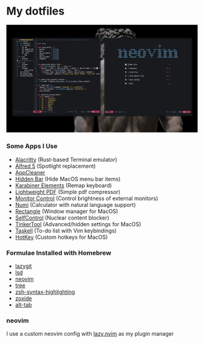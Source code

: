 # My dotfiles
![Example Config](example.png)

### Some Apps I Use
- [Alacritty](https://github.com/alacritty/alacritty) (Rust-based Terminal emulator)
- [Alfred 5](https://www.alfredapp.com/) (Spotlight replacement)
- [AppCleaner](https://freemacsoft.net/appcleaner/)
- [Hidden Bar](https://github.com/dwarvesf/hidden) (Hide MacOS menu bar items)
- [Karabiner Elements](https://karabiner-elements.pqrs.org/) (Remap keyboard)
- [Lightweight PDF](https://lightweightpdf.com/) (Simple pdf compressor)
- [Monitor Control](https://github.com/MonitorControl/MonitorControl) (Control brightness of external monitors)
- [Numi](https://numi.app/) (Calculator with natural language support)
- [Rectangle](https://rectangleapp.com/) (Window manager for MacOS)
- [SelfControl](https://selfcontrolapp.com/) (Nuclear content blocker)
- [TinkerTool](https://www.bresink.com/osx/0TinkerTool/download.php) (Advanced/hidden settings for MacOS)
- [Taskell](https://taskell.app) (To-do list with Vim keybindings)
- [HotKey](https://codenuts.de/en/posts/hotkey/) (Custom hotkeys for MacOS)

### Formulae Installed with Homebrew
- [lazygit](https://formulae.brew.sh/formula/lazygit)
- [lsd](https://formulae.brew.sh/formula/lsd)
- [neovim](https://formulae.brew.sh/formula/neovim)
- [tree](https://formulae.brew.sh/formula/tree)
- [zsh-syntax-highlighting](https://formulae.brew.sh/formula/zsh-syntax-highlighting)
- [zoxide](https://github.com/ajeetdsouza/zoxide)
- [alt-tab](https://alt-tab-macos.netlify.app)
  
### neovim
I use a custom neovim config with [lazy.nvim](https://github.com/folke/lazy.nvim) as my plugin manager


